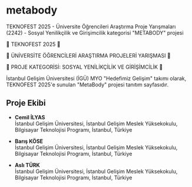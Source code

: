# metabody

TEKNOFEST 2025 - Üniversite Öğrencileri Araştırma Proje Yarışmaları (2242) - Sosyal Yenilikçilik ve Girişimcilik kategorisi "METABODY" projesi

🚀 TEKNOFEST 2025 🚀

🚀 ÜNİVERSİTE ÖĞRENCİLERİ ARAŞTIRMA PROJELERİ YARIŞMASI 🚀

🚀 PROJE KATEGORİSİ: SOSYAL YENİLİKÇİLİK VE GİRİŞİMCİLİK 🚀

İstanbul Gelişim Üniversitesi (İGÜ) MYO "Hedefimiz Gelişim" takımı olarak, TEKNOFEST 2025'e sunulan "MetaBody" projesi tanıtım sayfasıdır.

## Proje Ekibi
- **Cemil İLYAS**  
  İstanbul Gelişim Üniversitesi, İstanbul Gelişim Meslek Yüksekokulu, Bilgisayar Teknolojisi Programı, İstanbul, Türkiye

- **Barış KÖSE**  
  İstanbul Gelişim Üniversitesi, İstanbul Gelişim Meslek Yüksekokulu, Bilgisayar Teknolojisi Programı, İstanbul, Türkiye

- **Aslı TÜRK**  
  İstanbul Gelişim Üniversitesi, İstanbul Gelişim Meslek Yüksekokulu, Bilgisayar Teknolojisi Programı, İstanbul, Türkiye

  
